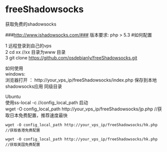 # freeShadowsocks
获取免费的shadowsocks 

###http://www.ishadowsocks.com/###
版本要求:
	php > 5.3
#如何配置  

1  远程登录到自己的vps  
2  cd xx //xx 目录为www 目录  
3  git clone https://github.com/osdebianly/freeShadowsocks.git  

如何使用  
windows:  
	 	浏览器打开 ： http://your_vps_ip/freeShadowsocks/index.php  保存到本地shadowsocks应用 同级目录   

Ubuntu  
	使用ss-local -c //config_local_path 启动  
	wget -O config_local_path http://your_vps_ip/freeShadowsocks/jp.php    //获取日本免费配置，推荐速度最快  
	
	wget -O config_local_path http://your_vps_ip/freeShadowsocks/hk.php    //获取香港免费配置  

	wget -O config_local_path http://your_vps_ip/freeShadowsocks/hk.php    //获取美国免费配置  



